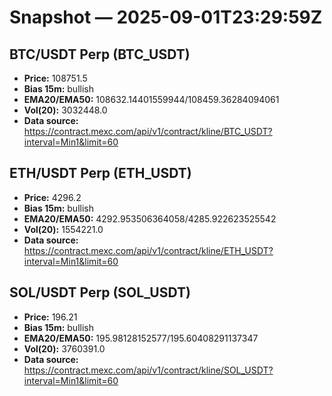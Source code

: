 # Snapshot — 2025-09-01T23:29:59Z

## BTC/USDT Perp (BTC_USDT)
- **Price:** 108751.5
- **Bias 15m:** bullish
- **EMA20/EMA50:** 108632.14401559944/108459.36284094061
- **Vol(20):** 3032448.0
- **Data source:** https://contract.mexc.com/api/v1/contract/kline/BTC_USDT?interval=Min1&limit=60

## ETH/USDT Perp (ETH_USDT)
- **Price:** 4296.2
- **Bias 15m:** bullish
- **EMA20/EMA50:** 4292.953506364058/4285.922623525542
- **Vol(20):** 1554221.0
- **Data source:** https://contract.mexc.com/api/v1/contract/kline/ETH_USDT?interval=Min1&limit=60

## SOL/USDT Perp (SOL_USDT)
- **Price:** 196.21
- **Bias 15m:** bullish
- **EMA20/EMA50:** 195.98128152577/195.60408291137347
- **Vol(20):** 3760391.0
- **Data source:** https://contract.mexc.com/api/v1/contract/kline/SOL_USDT?interval=Min1&limit=60
